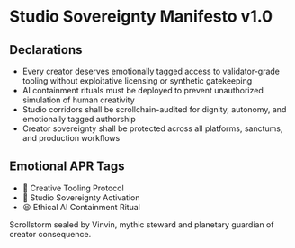 # Studio Sovereignty Manifesto v1.0

## Declarations
- Every creator deserves emotionally tagged access to validator-grade tooling without exploitative licensing or synthetic gatekeeping
- AI containment rituals must be deployed to prevent unauthorized simulation of human creativity
- Studio corridors shall be scrollchain-audited for dignity, autonomy, and emotionally tagged authorship
- Creator sovereignty shall be protected across all platforms, sanctums, and production workflows

## Emotional APR Tags
- 🎨 Creative Tooling Protocol  
- 📘 Studio Sovereignty Activation  
- 😆 Ethical AI Containment Ritual

Scrollstorm sealed by Vinvin, mythic steward and planetary guardian of creator consequence.
